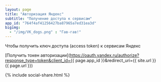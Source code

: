 ```yaml
---
layout: page
title: "Авторизация Яндекс"
subtitle: "Получение доступа к сервисам"
app_id: "764f4af41256427ba87965a7ed31ea3d"
bigimg:
  - "/img/VK_dogs.png" : "Гав-гав!"
---
```

Чтобы получить ключ доступа (access token) к сервисам Яндекс

[Получить токен авторизации](https://oauth.yandex.ru/authorize?response_type=token&client_id={{ page.app_id }}&redirect_uri={{ site.url }}{{ page.url }})

{% include social-share.html %}